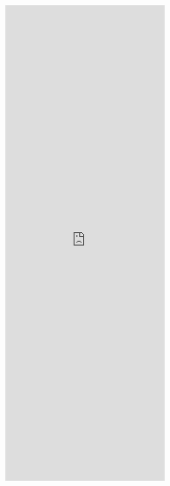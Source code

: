 <iframe title='SpinButton Examples' src='https://fabricweb.z5.web.core.windows.net/pr-deploy-site/refs/pull/9333/merge/fabric-website-resources/dist/index.html#/examples/spinbutton?docsExample=true' frameborder='no' width='100%' height='1500'>